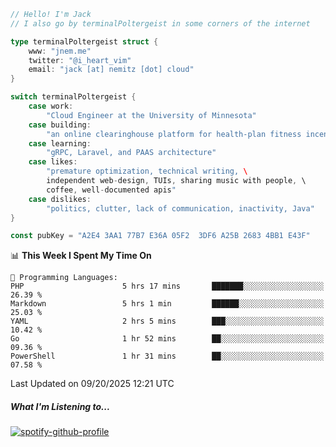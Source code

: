 ```go
// Hello! I'm Jack
// I also go by terminalPoltergeist in some corners of the internet

type terminalPoltergeist struct {
    www: "jnem.me"
    twitter: "@i_heart_vim"
    email: "jack [at] nemitz [dot] cloud"
}

switch terminalPoltergeist {
    case work:
        "Cloud Engineer at the University of Minnesota"
    case building:
        "an online clearinghouse platform for health-plan fitness incentive programs"
    case learning:
        "gRPC, Laravel, and PAAS architecture"
    case likes:
        "premature optimization, technical writing, \
        independent web-design, TUIs, sharing music with people, \
        coffee, well-documented apis"
    case dislikes:
        "politics, clutter, lack of communication, inactivity, Java"
}

const pubKey = "A2E4 3AA1 77B7 E36A 05F2  3DF6 A25B 2683 4BB1 E43F"
```

<!--START_SECTION:waka-->
📊 **This Week I Spent My Time On** 

```text
💬 Programming Languages: 
PHP                      5 hrs 17 mins       ███████░░░░░░░░░░░░░░░░░░   26.39 % 
Markdown                 5 hrs 1 min         ██████░░░░░░░░░░░░░░░░░░░   25.03 % 
YAML                     2 hrs 5 mins        ███░░░░░░░░░░░░░░░░░░░░░░   10.42 % 
Go                       1 hr 52 mins        ██░░░░░░░░░░░░░░░░░░░░░░░   09.36 % 
PowerShell               1 hr 31 mins        ██░░░░░░░░░░░░░░░░░░░░░░░   07.58 % 
```


 Last Updated on 09/20/2025 12:21 UTC
<!--END_SECTION:waka-->

##### What I'm Listening to...

[![spotify-github-profile](https://jnem.me/listening-item?maxAge=2592000)](https://jnem.me/listening)

